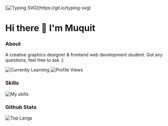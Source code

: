 [![Typing SVG](https://readme-typing-svg.herokuapp.com?font=Fira+Code&size=25&pause=1000&color=F7F7F7FF&width=435&lines=Welcome!)](https://git.io/typing-svg)
# Hi there 👋 I'm Muquit

### About
A creative graphics designer & frontend web development student. 
Got any questions, feel free to ask :)

![Currently Learning](https://img.shields.io/badge/Currently_Learning-Javascript-blue.svg)
![Profile Views](https://komarev.com/ghpvc/?username=muquitarif&color=orange)

### Skills
![My skills](https://skillicons.dev/icons?i=html,css,js,bootstrap,wordpress,c,cpp)

### Github Stats
![Top Langs](https://github-readme-stats.vercel.app/api/top-langs/?username=muquitarif&langs_count=8&theme=github_dark&layout=compact)





